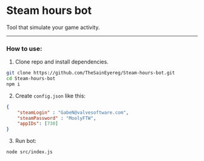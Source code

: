 # Steam hours bot
 Tool that simulate your game activity.

---

### How to use: 
1. Clone repo and install dependencies.
```sh
git clone https://github.com/TheSainEyereg/Steam-hours-bot.git
cd Steam-hours-bot
npm i
```
2. Create `config.json` like this:
```json
{
	"steamLogin" : "GabeN@valvesoftware.com",
	"steamPassword" : "MoolyFTW",
	"appIDs": [730]
}
```
3. Run bot:
```sh
node src/index.js
```